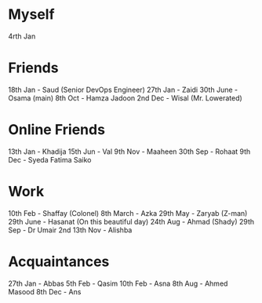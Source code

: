 # Myself
4rth Jan
# Friends
18th Jan - Saud (Senior DevOps Engineer)
27th Jan - Zaidi
30th June - Osama (main)
8th Oct - Hamza Jadoon
2nd Dec - Wisal (Mr. Lowerated)
# Online Friends
13th Jan - Khadija
15th Jun - Val
9th Nov - Maaheen
30th Sep - Rohaat
9th Dec - Syeda Fatima Saiko
# Work
10th Feb - Shaffay (Colonel)
8th March - Azka
29th May - Zaryab (Z-man)
29th June - Hasanat (On this beautiful day)
24th Aug - Ahmad (Shady)
29th Sep - Dr Umair
2nd 
13th Nov - Alishba
# Acquaintances
27th Jan - Abbas
5th Feb - Qasim
10th Feb - Asna
8th Aug - Ahmed Masood
8th Dec - Ans